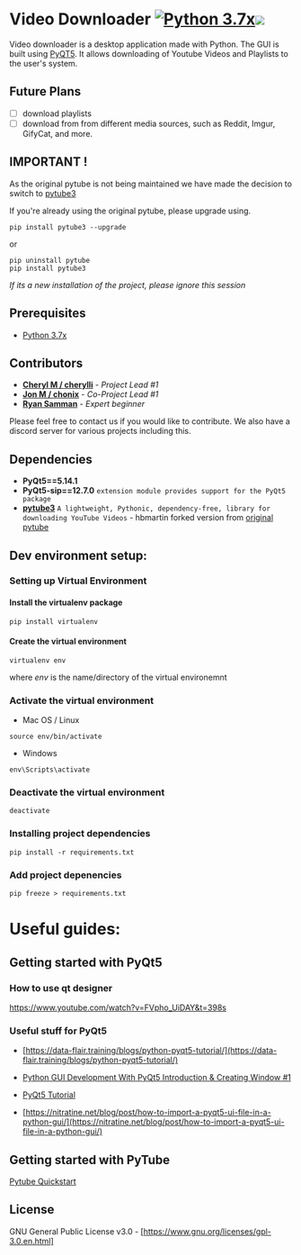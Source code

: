 # Video Downloader [![Python 3.7x](https://img.shields.io/badge/python-3.7-blue.svg)](https://www.python.org/downloads/release/python-376/)![](https://travis-ci.com/python-20/video-downloader.svg?branch=master)

Video downloader is a desktop application made with Python. The GUI is built using [PyQT5](https://pypi.org/project/PyQt5/). It allows downloading of Youtube Videos and Playlists to the user's system.

## Future Plans
- [ ] download playlists
- [ ] download from from different 
media sources, such as Reddit, Imgur, GifyCat, and more.

## IMPORTANT ! 
As the original pytube is not being maintained we have made the decision to switch to [pytube3](https://github.com/hbmartin/pytube3)

If you're already using the original pytube, please upgrade using.  

```
pip install pytube3 --upgrade
```

or  

```
pip uninstall pytube
pip install pytube3
```
*_If its a new installation of the project, please ignore this session_*

## Prerequisites
- [Python 3.7x](https://www.python.org/downloads/release/python-376/)

## Contributors
* [**Cheryl M / cherylli**](https://github.com/cherylli) - *Project Lead #1*
* [**Jon M / chonix**](https://github.com/chonix) - *Co-Project Lead #1*
* [**Ryan Samman**](https://github.com/RyanSamman) - *Expert beginner*

Please feel free to contact us if you would like to contribute. We also have a discord server for various projects including this.

## Dependencies
- **PyQt5==5.14.1**
- **PyQt5-sip==12.7.0** `extension module provides support for the PyQt5 package`
- [**pytube3**](https://github.com/hbmartin/pytube3) `A lightweight, Pythonic, dependency-free, library for downloading YouTube Videos` - hbmartin forked version from [original pytube](https://github.com/nficano/pytube/tree/master/pytube)

## Dev environment setup:
### Setting up Virtual Environment
#### Install the virtualenv package
```
pip install virtualenv
```
#### Create the virtual environment
```
virtualenv env
```
where <i>env</i> is the name/directory of the virtual environemnt

### Activate the virtual environment

- Mac OS / Linux
```
source env/bin/activate
```

- Windows
```
env\Scripts\activate
```

### Deactivate the virtual environment
```
deactivate
```

### Installing project dependencies
```
pip install -r requirements.txt
```

### Add project depenencies
```
pip freeze > requirements.txt
```

# Useful guides:
## Getting started with PyQt5
### How to use qt designer
https://www.youtube.com/watch?v=FVpho_UiDAY&t=398s

### Useful stuff for PyQt5
- [https://data-flair.training/blogs/python-pyqt5-tutorial/](https://data-flair.training/blogs/python-pyqt5-tutorial/)

- [Python GUI Development With PyQt5 Introduction & Creating Window #1](https://youtu.be/yD0iu3n-e_s?list=PL1FgJUcJJ03uO70zDLDF3oaTu6s2QLOPa)

- [PyQt5 Tutorial](https://www.youtube.com/watch?v=_bi0SqW_4L0&list=PLS1QulWo1RIZTkXbVkjr5Z3m-uMs05u7V)

- [https://nitratine.net/blog/post/how-to-import-a-pyqt5-ui-file-in-a-python-gui/](https://nitratine.net/blog/post/how-to-import-a-pyqt5-ui-file-in-a-python-gui/)

## Getting started with PyTube

[Pytube Quickstart](https://python-pytube.readthedocs.io/en/latest/user/quickstart.html)


## License
GNU General Public License v3.0 - 
[https://www.gnu.org/licenses/gpl-3.0.en.html]
